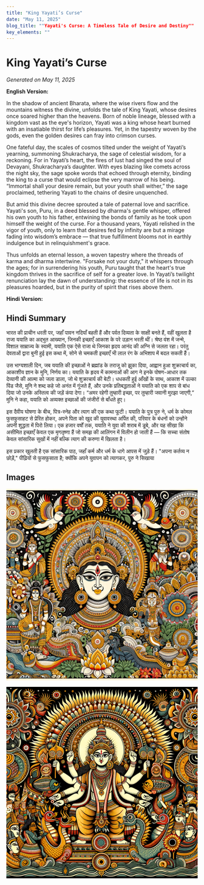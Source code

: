 ```yaml
---
title: "King Yayati’s Curse"
date: "May 11, 2025"
blog_title: ""Yayati's Curse: A Timeless Tale of Desire and Destiny""
key_elements: ""
---
```


# King Yayati’s Curse

*Generated on May 11, 2025*

**English Version:**

In the shadow of ancient Bharata, where the wise rivers flow and the mountains witness the divine, unfolds the tale of King Yayati, whose desires once soared higher than the heavens. Born of noble lineage, blessed with a kingdom vast as the eye's horizon, Yayati was a king whose heart burned with an insatiable thirst for life’s pleasures. Yet, in the tapestry woven by the gods, even the golden desires can fray into crimson curses.

One fateful day, the scales of cosmos tilted under the weight of Yayati’s yearning, summoning Shukracharya, the sage of celestial wisdom, for a reckoning. For in Yayati’s heart, the fires of lust had singed the soul of Devayani, Shukracharya’s daughter. With eyes blazing like comets across the night sky, the sage spoke words that echoed through eternity, binding the king to a curse that would eclipse the very marrow of his being. “Immortal shall your desire remain, but your youth shall wither,” the sage proclaimed, tethering Yayati to the chains of desire unquenched.

But amid this divine decree sprouted a tale of paternal love and sacrifice. Yayati's son, Puru, in a deed blessed by dharma's gentle whisper, offered his own youth to his father, entwining the bonds of family as he took upon himself the weight of the curse. For a thousand years, Yayati relished in the vigor of youth, only to learn that desires fed by infinity are but a mirage fading into wisdom’s embrace — that true fulfillment blooms not in earthly indulgence but in relinquishment's grace.

Thus unfolds an eternal lesson, a woven tapestry where the threads of karma and dharma intertwine. "Forsake not your duty," it whispers through the ages; for in surrendering his youth, Puru taught that the heart's true kingdom thrives in the sacrifice of self for a greater love. In Yayati’s twilight renunciation lay the dawn of understanding: the essence of life is not in its pleasures hoarded, but in the purity of spirit that rises above them.

**Hindi Version:**

## Hindi Summary

भारत की प्राचीन धरती पर, जहाँ पावन नदियाँ बहती हैं और पर्वत दिव्यता के साक्षी बनते हैं, वहीं खुलता है राजा ययाति का अद्भुत आख्यान, जिनकी इच्छाएँ आकाश के परे उड़ान भरती थीं। श्रेष्ठ वंश में जन्मे, विशाल साम्राज्य के स्वामी, ययाति एक ऐसे राजा थे जिनका हृदय आनंद की अग्नि से जलता रहा। परंतु देवताओं द्वारा बुनी हुई इस कथा में, सोने से चमकती इच्छाएँ भी लाल रंग के अभिशाप में बदल सकती हैं।

उस भाग्यशाली दिन, जब ययाति की इच्छाओं ने ब्रह्मांड के तराजू को झुका दिया, आह्वान हुआ शुक्राचार्य का, आकाशीय ज्ञान के मुनि, निर्णय का। ययाति के हृदय में कामनाओं की आग ने इनके पोषण-आधार तक देव्यानी की आत्मा को जला डाला, जो थे शुक्राचार्य की बेटी। धधकती हुई आँखों के साथ, आकाश में उल्का पिंड जैसे, मुनि ने शब्द कहे जो अनंत में गूंजते हैं, और उनके प्रतिबद्धताओं ने ययाति को एक शाप से बांध दिया जो उनके अस्तित्व की जड़ें कंपा देगा। “अमर रहेगी तुम्हारी इच्छा, पर तुम्हारी जवानी मुरझा जाएगी,” मुनि ने कहा, ययाति को अव्यक्त इच्छाओं की जंजीरों से बाँधते हुए।

इस दैवीय घोषणा के बीच, पित्र-स्नेह और त्याग की एक कथा फूटी। ययाति के पुत्र पुरु ने, धर्म के कोमल फुसफुसाहट से प्रेरित होकर, अपने पिता को खुद की युवावस्था अर्पित की, परिवार के बंधनों को उन्होंने अपनी शुद्धता में पिरो लिया। एक हजार वर्षों तक, ययाति ने युवा की शराब में डूबे, और यह सीखा कि असीमित इच्छाएँ केवल एक मृगतृष्णा हैं जो समझ की आलिंगन में विलीन हो जाती हैं — कि सच्चा संतोष केवल सांसारिक सुखों में नहीं बल्कि त्याग की करुणा में खिलता है।

इस प्रकार खुलती है एक सांसारिक पाठ, जहाँ कर्म और धर्म के धागे आपस में जुड़े हैं। "अपना कर्तव्य न छोड़ें," पीढ़ियों से फुसफुसाता है; क्योंकि अपने युवापन को त्यागकर, पुरु ने सिखाया

## Images

![King Yayati’s Curse - Variation 1](https://raw.githubusercontent.com/amarshat/mithila-content/main/images/2025/05/2025-05-11-am-king-yayatis-curse.png)

![King Yayati’s Curse - Variation 2](https://raw.githubusercontent.com/amarshat/mithila-content/main/images/2025/05/2025-05-11-pm-king-yayatis-curse.png)
